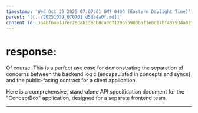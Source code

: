 ```yaml
---
timestamp: 'Wed Oct 29 2025 07:07:01 GMT-0400 (Eastern Daylight Time)'
parent: '[[../20251029_070701.d58a4a0f.md]]'
content_id: 364bf6aa1d7ec28cab139cb8cad07129a95980baf1e8d17bf487934a827525ec
---
```


# response:

Of course. This is a perfect use case for demonstrating the separation of concerns between the backend logic (encapsulated in concepts and syncs) and the public-facing contract for a client application.

Here is a comprehensive, stand-alone API specification document for the "ConceptBox" application, designed for a separate frontend team.

***
